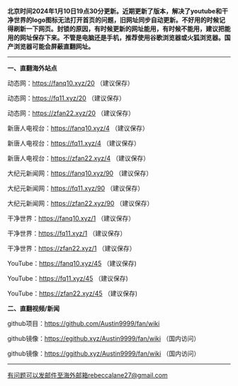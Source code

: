 **北京时间2024年1月10日19点30分更新。近期更新了版本，解决了youtube和干净世界的logo图标无法打开首页的问题，旧网址同步自动更新。不好用的时候记得刷新一下网页。封锁的原因，有时候更新的网址能用，有时候不能用，建议把能用的网址保存下来。不管是电脑还是手机，推荐使用谷歌浏览器或火狐浏览器。国产浏览器可能会屏蔽直翻网址。**

***

**一、直翻海外站点**

动态网：https://fanq10.xyz/20 （建议保存）

动态网：https://fq11.xyz/20 （建议保存）

动态网：https://zfan22.xyz/20 （建议保存）

新唐人电视台：https://fanq10.xyz/4 （建议保存）

新唐人电视台：https://fq11.xyz/4 （建议保存）

新唐人电视台：https://zfan22.xyz/4 （建议保存）

大纪元新闻网：https://fanq10.xyz/90 （建议保存）

大纪元新闻网：https://fq11.xyz/90 （建议保存）

大纪元新闻网：https://zfan22.xyz/90 （建议保存）

干净世界：https://fanq10.xyz/1 （建议保存）

干净世界：https://fq11.xyz/1 （建议保存）

干净世界：https://zfan22.xyz/1 （建议保存）

YouTube：https://fanq10.xyz/45 （建议保存)

YouTube：https://fq11.xyz/45 （建议保存)

YouTube：https://zfan22.xyz/45 （建议保存)

**二、直翻视频/新闻**

github项目：https://github.com/Austin9999/fan/wiki

github镜像：https://egithub.xyz/Austin9999/fan/wiki （国内访问）

github镜像：https://ggithub.xyz/Austin9999/fan/wiki （国内访问）

***


有问题可以发邮件至海外邮箱rebeccalane27@gmail.com

